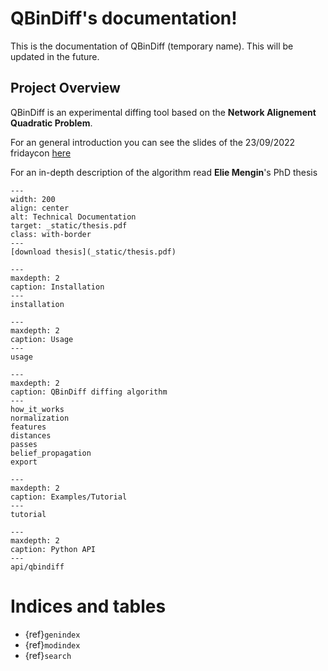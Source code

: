 # QBinDiff's documentation!

This is the documentation of QBinDiff (temporary name).
This will be updated in the future.

## Project Overview

QBinDiff is an experimental diffing tool based on the **Network Alignement Quadratic Problem**.

For an general introduction you can see the slides of the 23/09/2022 fridaycon [here](https://diffing.doc.qb/communications/2022-09-23_qbindiff_fridaycon/pres.pdf)

For an in-depth description of the algorithm read **Elie Mengin**'s PhD thesis

```{figure} _static/thesis.png
---
width: 200
align: center
alt: Technical Documentation
target: _static/thesis.pdf
class: with-border
---
[download thesis](_static/thesis.pdf)
```


```{toctree}
---
maxdepth: 2
caption: Installation
---
installation
```

```{toctree}
---
maxdepth: 2
caption: Usage
---
usage
```

```{toctree}
---
maxdepth: 2
caption: QBinDiff diffing algorithm
---
how_it_works
normalization
features
distances
passes
belief_propagation
export
```

```{toctree}
---
maxdepth: 2
caption: Examples/Tutorial
---
tutorial
```

```{toctree}
---
maxdepth: 2
caption: Python API
---
api/qbindiff
```

# Indices and tables

* {ref}`genindex`
* {ref}`modindex`
* {ref}`search`
